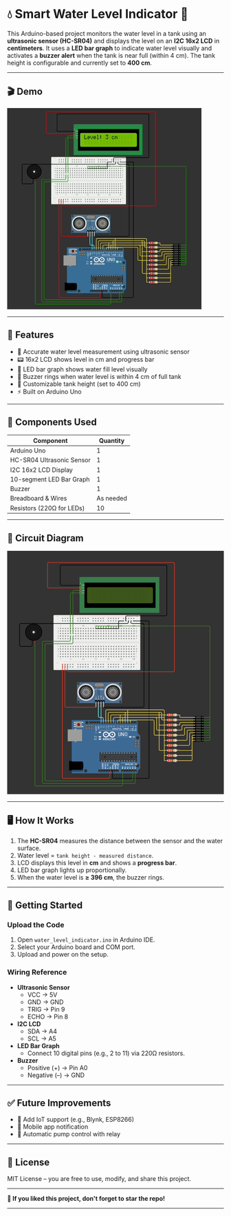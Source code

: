 # 💧 Smart Water Level Indicator 🚰

This Arduino-based project monitors the water level in a tank using an **ultrasonic sensor (HC-SR04)** and displays the level on an **I2C 16x2 LCD** in **centimeters**. It uses a **LED bar graph** to indicate water level visually and activates a **buzzer alert** when the tank is near full (within 4 cm). The tank height is configurable and currently set to **400 cm**.

---

## 🎬 Demo

![Smart Water Level Indicator Demo](images/demo1.gif)

---

## 🔧 Features

- 🧪 Accurate water level measurement using ultrasonic sensor
- 📟 16x2 LCD shows level in cm and progress bar
- 🔋 LED bar graph shows water fill level visually
- 🚨 Buzzer rings when water level is within 4 cm of full tank
- 📏 Customizable tank height (set to 400 cm)
- ⚡ Built on Arduino Uno

---

## 🧠 Components Used

| Component            | Quantity |
|----------------------|----------|
| Arduino Uno          | 1        |
| HC-SR04 Ultrasonic Sensor | 1    |
| I2C 16x2 LCD Display | 1        |
| 10-segment LED Bar Graph | 1     |
| Buzzer               | 1        |
| Breadboard & Wires   | As needed |
| Resistors (220Ω for LEDs) | 10     |

---

## 🔌 Circuit Diagram

![Circuit Diagram](images/ckt.png)

---

## 🖥️ How It Works

1. The **HC-SR04** measures the distance between the sensor and the water surface.
2. Water level = `tank height - measured distance`.
3. LCD displays this level in **cm** and shows a **progress bar**.
4. LED bar graph lights up proportionally.
5. When the water level is **≥ 396 cm**, the buzzer rings.

---

## 🚀 Getting Started

### Upload the Code

1. Open `water_level_indicator.ino` in Arduino IDE.
2. Select your Arduino board and COM port.
3. Upload and power on the setup.

### Wiring Reference

- **Ultrasonic Sensor**
  - VCC → 5V
  - GND → GND
  - TRIG → Pin 9
  - ECHO → Pin 8
- **I2C LCD**
  - SDA → A4
  - SCL → A5
- **LED Bar Graph**
  - Connect 10 digital pins (e.g., 2 to 11) via 220Ω resistors.
- **Buzzer**
  - Positive (+) → Pin A0
  - Negative (–) → GND

---

## ✅ Future Improvements

- 🛜 Add IoT support (e.g., Blynk, ESP8266)
- 📱 Mobile app notification
- 🧠 Automatic pump control with relay

---

## 📜 License

MIT License – you are free to use, modify, and share this project.

---

**🌟 If you liked this project, don't forget to star the repo!**

---
